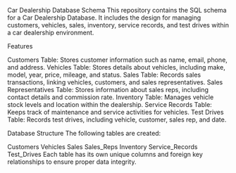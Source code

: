 Car Dealership Database Schema
This repository contains the SQL schema for a Car Dealership Database. It includes the design for managing customers, vehicles, sales, inventory, service records, and test drives within a car dealership environment.

Features

Customers Table: Stores customer information such as name, email, phone, and address.
Vehicles Table: Stores details about vehicles, including make, model, year, price, mileage, and status.
Sales Table: Records sales transactions, linking vehicles, customers, and sales representatives.
Sales Representatives Table: Stores information about sales reps, including contact details and commission rate.
Inventory Table: Manages vehicle stock levels and location within the dealership.
Service Records Table: Keeps track of maintenance and service activities for vehicles.
Test Drives Table: Records test drives, including vehicle, customer, sales rep, and date.

Database Structure
The following tables are created:

Customers
Vehicles
Sales
Sales_Reps
Inventory
Service_Records
Test_Drives
Each table has its own unique columns and foreign key relationships to ensure proper data integrity.


